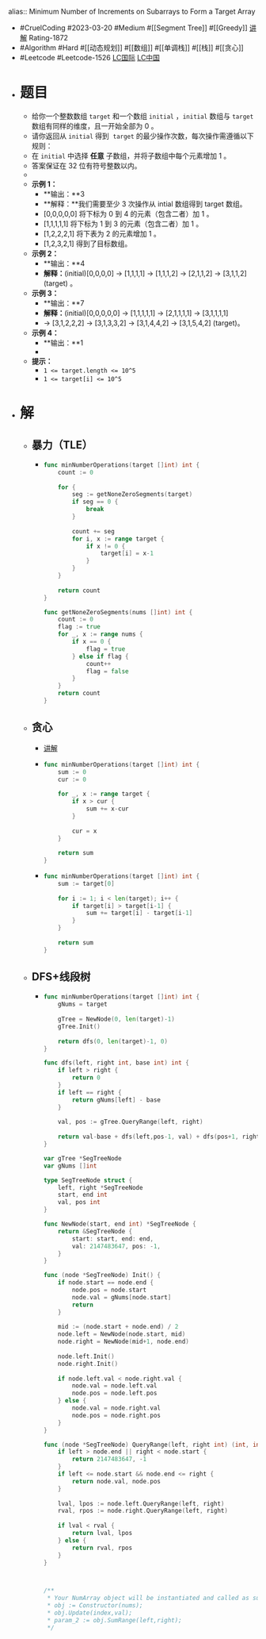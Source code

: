 alias:: Minimum Number of Increments on Subarrays to Form a Target Array

- #CruelCoding #2023-03-20 #Medium #[[Segment Tree]] #[[Greedy]] [讲解](https://youtu.be/LA8NMbeF4Xg) Rating-1872
- #Algorithm #Hard #[[动态规划]] #[[数组]] #[[单调栈]] #[[栈]] #[[贪心]]
- #Leetcode #Leetcode-1526 [LC国际](https://leetcode.com/problems/minimum-number-of-increments-on-subarrays-to-form-a-target-array/) [LC中国](https://leetcode.cn/problems/minimum-number-of-increments-on-subarrays-to-form-a-target-array/)
- # 题目
	- 给你一个整数数组 `target` 和一个数组 `initial` ，`initial` 数组与 `target`  数组有同样的维度，且一开始全部为 0 。
	- 请你返回从 `initial` 得到  `target` 的最少操作次数，每次操作需遵循以下规则：
	- 在 `initial` 中选择 **任意** 子数组，并将子数组中每个元素增加 1 。
	- 答案保证在 32 位有符号整数以内。
	-
	- **示例 1：**
		- **输出：**3
		- **解释：**我们需要至少 3 次操作从 intial 数组得到 target 数组。
		- [0,0,0,0,0] 将下标为 0 到 4 的元素（包含二者）加 1 。
		- [1,1,1,1,1] 将下标为 1 到 3 的元素（包含二者）加 1 。
		- [1,2,2,2,1] 将下表为 2 的元素增加 1 。
		- [1,2,3,2,1] 得到了目标数组。
	- **示例 2：**
		- **输出：**4
		- **解释：**(initial)[0,0,0,0] -> [1,1,1,1] -> [1,1,1,2] -> [2,1,1,2] -> [3,1,1,2] (target) 。
	- **示例 3：**
		- **输出：**7
		- **解释：**(initial)[0,0,0,0,0] -> [1,1,1,1,1] -> [2,1,1,1,1] -> [3,1,1,1,1]
		- -> [3,1,2,2,2] -> [3,1,3,3,2] -> [3,1,4,4,2] -> [3,1,5,4,2] (target)。
	- **示例 4：**
		- **输出：**1
		-
	- **提示：**
		- `1 <= target.length <= 10^5`
		- `1 <= target[i] <= 10^5`
- # 解
	- ## 暴力（TLE）
		- ```go
		  func minNumberOperations(target []int) int {
		      count := 0
		      
		      for {
		          seg := getNoneZeroSegments(target)
		          if seg == 0 {
		              break
		          }
		          
		          count += seg
		          for i, x := range target {
		              if x != 0 {
		                  target[i] = x-1
		              }
		          }
		      }
		      
		      return count
		  }
		  
		  func getNoneZeroSegments(nums []int) int {
		      count := 0
		      flag := true
		      for _, x := range nums {
		          if x == 0 {
		              flag = true
		          } else if flag {
		              count++
		              flag = false
		          }
		      }
		      return count
		  }
		  ```
	- ## 贪心
		- [讲解](https://leetcode.cn/problems/minimum-number-of-increments-on-subarrays-to-form-a-target-array/solution/xing-cheng-mu-biao-shu-zu-de-zi-shu-zu-zui-shao-ze/)
		- ```go
		  func minNumberOperations(target []int) int {
		      sum := 0
		      cur := 0
		      
		      for _, x := range target {
		          if x > cur {
		              sum += x-cur
		          }
		          
		          cur = x
		      }
		      
		      return sum
		  }
		  ```
		- ```go
		  func minNumberOperations(target []int) int {
		      sum := target[0]
		      
		      for i := 1; i < len(target); i++ {
		          if target[i] > target[i-1] {
		              sum += target[i] - target[i-1]
		          }
		      }
		      
		      return sum
		  }
		  ```
	- ## DFS+线段树
		- ```go
		  func minNumberOperations(target []int) int {
		      gNums = target
		      
		      gTree = NewNode(0, len(target)-1)
		      gTree.Init()
		      
		      return dfs(0, len(target)-1, 0)
		  }
		  
		  func dfs(left, right int, base int) int {
		      if left > right {
		          return 0
		      }
		      if left == right {
		          return gNums[left] - base
		      }
		      
		      val, pos := gTree.QueryRange(left, right)
		      
		      return val-base + dfs(left,pos-1, val) + dfs(pos+1, right, val)
		  }
		  
		  var gTree *SegTreeNode
		  var gNums []int
		  
		  type SegTreeNode struct {
		      left, right *SegTreeNode
		      start, end int
		      val, pos int
		  }
		  
		  func NewNode(start, end int) *SegTreeNode {
		      return &SegTreeNode {
		          start: start, end: end,
		          val: 2147483647, pos: -1,
		      }
		  }
		  
		  func (node *SegTreeNode) Init() {
		      if node.start == node.end {
		          node.pos = node.start
		          node.val = gNums[node.start]
		          return
		      }
		      
		      mid := (node.start + node.end) / 2
		      node.left = NewNode(node.start, mid)
		      node.right = NewNode(mid+1, node.end)
		      
		      node.left.Init()
		      node.right.Init()
		      
		      if node.left.val < node.right.val {
		          node.val = node.left.val
		          node.pos = node.left.pos
		      } else {
		          node.val = node.right.val
		          node.pos = node.right.pos
		      }
		  }
		  
		  func (node *SegTreeNode) QueryRange(left, right int) (int, int) {
		      if left > node.end || right < node.start {
		          return 2147483647, -1
		      }
		      if left <= node.start && node.end <= right {
		          return node.val, node.pos
		      }
		      
		      lval, lpos := node.left.QueryRange(left, right)
		      rval, rpos := node.right.QueryRange(left, right)
		      
		      if lval < rval {
		          return lval, lpos
		      } else {
		          return rval, rpos
		      }
		  }
		  
		  
		  
		  /**
		   * Your NumArray object will be instantiated and called as such:
		   * obj := Constructor(nums);
		   * obj.Update(index,val);
		   * param_2 := obj.SumRange(left,right);
		   */
		  
		  
		  ```
